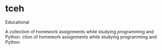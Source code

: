 # tceh
Educational

A collection of homework assignments while studying programming and Python.
ction of homework assignments while studying programming and Python
